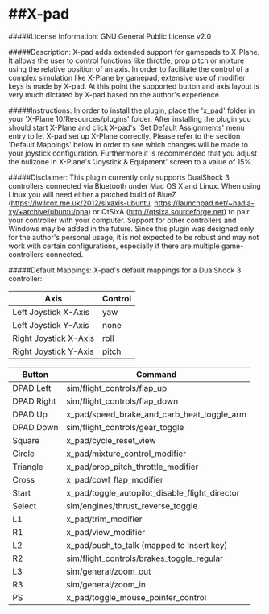 ##X-pad
=====

#####License Information:
GNU General Public License v2.0

#####Description:
X-pad adds extended support for gamepads to X-Plane.
It allows the user to control functions like throttle, prop pitch or mixture using the relative position of an axis.
In order to facilitate the control of a complex simulation like X-Plane by gamepad, extensive use of modifier keys is made by X-pad.
At this point the supported button and axis layout is very much dictated by X-pad based on the author's experience.

#####Instructions:
In order to install the plugin, place the 'x_pad' folder in your 'X-Plane 10/Resources/plugins' folder.
After installing the plugin you should start X-Plane and click X-pad's 'Set Default Assignments' menu entry to let X-pad set up X-Plane correctly.
Please refer to the section 'Default Mappings' below in order to see which changes will be made to your joystick configuration.
Furthermore it is recommended that you adjust the nullzone in X-Plane's 'Joystick & Equipment' screen to a value of 15%.

#####Disclaimer:
This plugin currently only supports DualShock 3 controllers connected via Bluetooth under Mac OS X and Linux.
When using Linux you will need either a patched build of BlueZ (https://iwilcox.me.uk/2012/sixaxis-ubuntu, https://launchpad.net/~nadia-xy/+archive/ubuntu/ppa) or  QtSixA (http://qtsixa.sourceforge.net) to pair your controller with your computer.
Support for other controllers and Windows may be added in the future.
Since this plugin was designed only for the author's personal usage, it is not expected to be robust and may not work with certain configurations, especially if there are multiple game-controllers connected.

#####Default Mappings:
X-pad's default mappings for a DualShock 3 controller:

| Axis                  | Control |
| --------------------- | ------- |
| Left Joystick X-Axis  | yaw     |
| Left Joystick Y-Axis  | none    |
| Right Joystick X-Axis | roll    |
| Right Joystick Y-Axis | pitch   |

| Button     | Command                                        |
| ---------- | -----------------------------------------------|
| DPAD Left  | sim/flight_controls/flap_up                    |
| DPAD Right | sim/flight_controls/flap_down                  |
| DPAD Up    | x_pad/speed_brake_and_carb_heat_toggle_arm     |
| DPAD Down  | sim/flight_controls/gear_toggle                |
| Square     | x_pad/cycle_reset_view                         |
| Circle     | x_pad/mixture_control_modifier                 |
| Triangle   | x_pad/prop_pitch_throttle_modifier             |
| Cross      | x_pad/cowl_flap_modifier                       |
| Start      | x_pad/toggle_autopilot_disable_flight_director |
| Select     | sim/engines/thrust_reverse_toggle              |
| L1         | x_pad/trim_modifier                            |
| R1         | x_pad/view_modifier                            |
| L2         | x_pad/push_to_talk (mapped to Insert key)      |
| R2         | sim/flight_controls/brakes_toggle_regular      |
| L3         | sim/general/zoom_out                           |
| R3         | sim/general/zoom_in                            |
| PS         | x_pad/toggle_mouse_pointer_control             |
